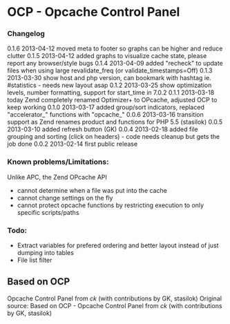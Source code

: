 # OCP - Opcache Control Panel



### Changelog


0.1.6  2013-04-12  moved meta to footer so graphs can be higher and reduce clutter
0.1.5  2013-04-12  added graphs to visualize cache state, please report any browser/style bugs
0.1.4  2013-04-09  added "recheck" to update files when using large revalidate_freq (or validate_timestamps=Off)
0.1.3  2013-03-30  show host and php version, can bookmark with hashtag ie. #statistics - needs new layout asap
0.1.2  2013-03-25  show optimization levels, number formatting, support for start_time in 7.0.2
0.1.1  2013-03-18  today Zend completely renamed Optimizer+ to OPcache, adjusted OCP to keep working
0.1.0  2013-03-17  added group/sort indicators, replaced "accelerator_" functions with "opcache_"
0.0.6  2013-03-16  transition support as Zend renames product and functions for PHP 5.5 (stasilok)
0.0.5  2013-03-10  added refresh button (GK)
0.0.4  2013-02-18  added file grouping and sorting (click on headers) - code needs cleanup but gets the job done
0.0.2  2013-02-14  first public release

### Known problems/Limitations:
Unlike APC, the Zend OPcache API
 - cannot determine when a file was put into the cache
 - cannot change settings on the fly
 - cannot protect opcache functions by restricting execution to only specific scripts/paths

### Todo:
- Extract variables for prefered ordering and better layout instead of just dumping into tables
- File list filter



## Based on OCP 
Opcache Control Panel from _ck_ (with contributions by GK, stasilok)
Original source: Based on OCP - Opcache Control Panel from _ck_ (with contributions by GK, stasilok)

